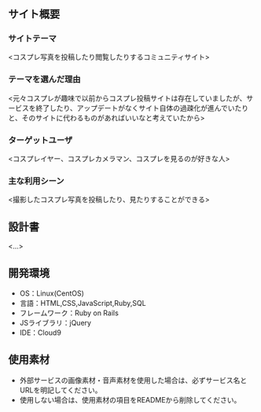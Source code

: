 # <CospRainbow>

## サイト概要
### サイトテーマ
<コスプレ写真を投稿したり閲覧したりするコミュニティサイト>

### テーマを選んだ理由
<元々コスプレが趣味で以前からコスプレ投稿サイトは存在していましたが、サービスを終了したり、アップデートがなくサイト自体の過疎化が進んでいたりと、そのサイトに代わるものがあればいいなと考えていたから>

### ターゲットユーザ
<コスプレイヤー、コスプレカメラマン、コスプレを見るのが好きな人>

### 主な利用シーン
<撮影したコスプレ写真を投稿したり、見たりすることができる>

## 設計書
<...>

## 開発環境
- OS：Linux(CentOS)
- 言語：HTML,CSS,JavaScript,Ruby,SQL
- フレームワーク：Ruby on Rails
- JSライブラリ：jQuery
- IDE：Cloud9

## 使用素材
- 外部サービスの画像素材・音声素材を使用した場合は、必ずサービス名とURLを明記してください。
- 使用しない場合は、使用素材の項目をREADMEから削除してください。